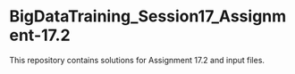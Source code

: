 # BigDataTraining_Session17_Assignment-17.2
This repository contains solutions for Assignment 17.2 and input files.
